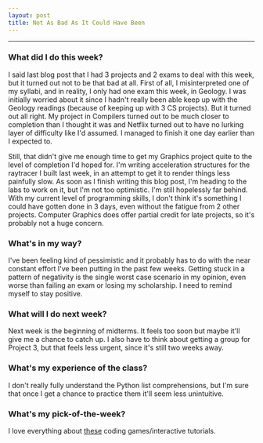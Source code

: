 ```yaml
---
layout: post
title: Not As Bad As It Could Have Been
---
```


***

### What did I do this week? ###

I said last blog post that I had 3 projects and 2 exams to deal with this week, but it turned out not to be that bad at all. First of all, I misinterpreted one of my syllabi, and in reality, I only had one exam this week, in Geology. I was initially worried about it since I hadn't really been able keep up with the Geology readings (because of keeping up with 3 CS projects). But it turned out all right. My project in Compilers turned out to be much closer to completion than I thought it was and Netflix turned out to have no lurking layer of difficulty like I'd assumed. I managed to finish it one day earlier than I expected to.

Still, that didn't give me enough time to get my Graphics project quite to the level of completion I'd hoped for. I'm writing acceleration structures for the raytracer I built last week, in an attempt to get it to render things less painfully slow. As soon as I finish writing this blog post, I'm heading to the labs to work on it, but I'm not too optimistic. I'm still hopelessly far behind. With my current level of programming skills, I don't think it's something I could have gotten done in 3 days, even without the fatigue from 2 other projects. Computer Graphics does offer partial credit for late projects, so it's probably not a huge concern. 

### What's in my way? ###

I've been feeling kind of pessimistic and it probably has to do with the near constant effort I've been putting in the past few weeks. Getting stuck in a pattern of negativity is the single worst case scenario in my opinion, even worse than failing an exam or losing my scholarship. I need to remind myself to stay positive.
 
### What will I do next week? ###

Next week is the beginning of midterms. It feels too soon but maybe it'll give me a chance to catch up. I also have to think about getting a group for Project 3, but that feels less urgent, since it's still two weeks away.

### What's my experience of the class? ###

I don't really fully understand the Python list comprehensions, but I'm sure that once I get a chance to practice them it'll seem less unintuitive. 

### What's my pick-of-the-week? ###

I love everything about [these](https://blog.codinghorror.com/heres-the-programming-game-you-never-asked-for/) coding games/interactive tutorials. 

